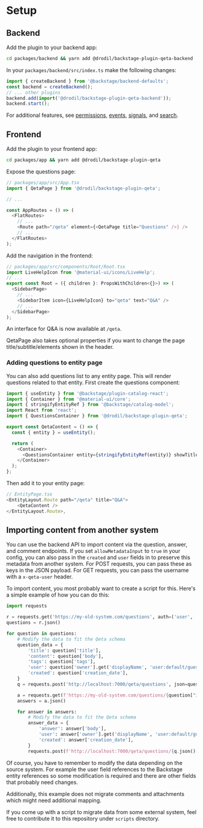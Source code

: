 # Setup

## Backend

Add the plugin to your backend app:

```bash
cd packages/backend && yarn add @drodil/backstage-plugin-qeta-backend
```

In your `packages/backend/src/index.ts` make the following changes:

```ts
import { createBackend } from '@backstage/backend-defaults';
const backend = createBackend();
// ... other plugins
backend.add(import('@drodil/backstage-plugin-qeta-backend'));
backend.start();
```

For additional features, see [permissions](permissions.md), [events](events.md), [signals](signals.md), and [search](search.md).

## Frontend

Add the plugin to your frontend app:

```bash
cd packages/app && yarn add @drodil/backstage-plugin-qeta
```

Expose the questions page:

```ts
// packages/app/src/App.tsx
import { QetaPage } from '@drodil/backstage-plugin-qeta';

// ...

const AppRoutes = () => (
  <FlatRoutes>
    // ...
    <Route path="/qeta" element={<QetaPage title="Questions" />} />
    // ...
  </FlatRoutes>
);
```

Add the navigation in the frontend:

```ts
// packages/app/src/components/Root/Root.tsx
import LiveHelpIcon from '@material-ui/icons/LiveHelp';
// ...
export const Root = ({ children }: PropsWithChildren<{}>) => (
  <SidebarPage>
    // ...
    <SidebarItem icon={LiveHelpIcon} to="qeta" text="Q&A" />
    // ...
  </SidebarPage>
);
```

An interface for Q&A is now available at `/qeta`.

QetaPage also takes optional properties if you want to change the page title/subtitle/elements shown in the header.

### Adding questions to entity page

You can also add questions list to any entity page. This will render questions related to that entity. First
create the questions component:

```ts
import { useEntity } from '@backstage/plugin-catalog-react';
import { Container } from '@material-ui/core';
import { stringifyEntityRef } from '@backstage/catalog-model';
import React from 'react';
import { QuestionsContainer } from '@drodil/backstage-plugin-qeta';

export const QetaContent = () => {
  const { entity } = useEntity();

  return (
    <Container>
      <QuestionsContainer entity={stringifyEntityRef(entity)} showTitle />
    </Container>
  );
};
```

Then add it to your entity page:

```ts
// EntityPage.tsx
<EntityLayout.Route path="/qeta" title="Q&A">
    <QetaContent />
</EntityLayout.Route>,
```

## Importing content from another system

You can use the backend API to import content via the question, answer, and comment endpoints. If you set `allowMetadataInput` to `true` in your config, you can also pass in the `created` and `user` fields in to preserve this metadata from another system. For POST requests, you can pass these as keys in the JSON payload. For GET requests, you can pass the username with a `x-qeta-user` header.

To import content, you most probably want to create a script for this. Here's a simple example of how you can do this:

```python
import requests

r = requests.get('https://my-old-system.com/questions', auth=('user', 'pass'))
questions = r.json()

for question in questions:
    # Modify the data to fit the Qeta schema
    question_data = {
        'title': question['title'],
        'content': question['body'],
        'tags': question['tags'],
        'user': question['owner'].get('displayName', 'user:default/guest'),
        'created': question['creation_date'],
    }
    q = requests.post('http://localhost:7000/qeta/questions', json=question_data, auth=('user', 'pass'))

    a = requests.get(f'https://my-old-system.com/questions/{question["id"]}/answers', auth=('user', 'pass'))
    answers = a.json()

    for answer in answers:
        # Modify the data to fit the Qeta schema
        answer_data = {
            'answer': answer['body'],
            'user': answer['owner'].get('displayName', 'user:default/guest'),
            'created': answer['creation_date'],
        }
        requests.post(f'http://localhost:7000/qeta/questions/{q.json()["id"]}/answers', json=answer_data, auth=('user', 'pass'))
```

Of course, you have to remember to modify the data depending on the source system. For example the user field references to the Backstage entity references so some modification is required and there are other fields that probably need changes.

Additionally, this example does not migrate comments and attachments which might need additional mapping.

If you come up with a script to migrate data from some external system, feel free to contribute it to this repository under `scripts` directory.
